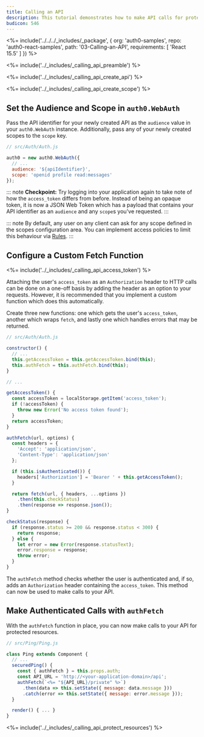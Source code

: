 ```yaml
---
title: Calling an API
description: This tutorial demonstrates how to make API calls for protected resources on your server
budicon: 546
---
```


<%= include('../../../_includes/_package', {
  org: 'auth0-samples',
  repo: 'auth0-react-samples',
  path: '03-Calling-an-API',
  requirements: [
    'React 15.5'
  ]
}) %>

<%= include('../_includes/_calling_api_preamble') %>

<%= include('../_includes/_calling_api_create_api') %>

<%= include('../_includes/_calling_api_create_scope') %>

## Set the Audience and Scope in `auth0.WebAuth`

Pass the API identifier for your newly created API as the `audience` value in your `auth0.WebAuth` instance. Additionally, pass any of your newly created scopes to the `scope` key.

```js
// src/Auth/Auth.js

auth0 = new auth0.WebAuth({
  // ...
  audience: '${apiIdentifier}',
  scope: 'openid profile read:messages'
});
```

::: note
**Checkpoint:** Try logging into your application again to take note of how the `access_token` differs from before. Instead of being an opaque token, it is now a JSON Web Token which has a payload that contains your API identifier as an `audience` and any `scope`s you've requested.
:::

::: note
By default, any user on any client can ask for any scope defined in the scopes configuration area. You can implement access policies to limit this behaviour via [Rules](/rules).
:::

## Configure a Custom Fetch Function

<%= include('../_includes/_calling_api_access_token') %>

Attaching the user's `access_token` as an `Authorization` header to HTTP calls can be done on a one-off basis by adding the header as an option to your requests. However, it is recommended that you implement a custom function which does this automatically.

Create three new functions: one which gets the user's `access_token`, another which wraps `fetch`, and lastly one which handles errors that may be returned.

```js
// src/Auth/Auth.js

constructor() {
  // ...
  this.getAccessToken = this.getAccessToken.bind(this);
  this.authFetch = this.authFetch.bind(this);
}

// ...

getAccessToken() {
  const accessToken = localStorage.getItem('access_token');
  if (!accessToken) {
    throw new Error('No access token found');
  }
  return accessToken;
}

authFetch(url, options) {
  const headers = {
    'Accept': 'application/json',
    'Content-Type': 'application/json'
  };

  if (this.isAuthenticated()) {
    headers['Authorization'] = 'Bearer ' + this.getAccessToken();
  }

  return fetch(url, { headers, ...options })
    .then(this.checkStatus)
    .then(response => response.json());
}

checkStatus(response) {
  if (response.status >= 200 && response.status < 300) {
    return response;
  } else {
    let error = new Error(response.statusText);
    error.response = response;
    throw error;
  }
}
```

The `authFetch` method checks whether the user is authenticated and, if so, adds an `Authorization` header containing the `access_token`. This method can now be used to make calls to your API.

## Make Authenticated Calls with `authFetch`

With the `authFetch` function in place, you can now make calls to your API for protected resources.

```js
// src/Ping/Ping.js

class Ping extends Component {
  // ...
  securedPing() {
    const { authFetch } = this.props.auth;
    const API_URL = 'http://<your-application-domain>/api';
    authFetch(`<%= "${API_URL}/private" %>`)
      .then(data => this.setState({ message: data.message }))
      .catch(error => this.setState({ message: error.message }));
  }

  render() { ... }
}
```

<%= include('../_includes/_calling_api_protect_resources') %>
